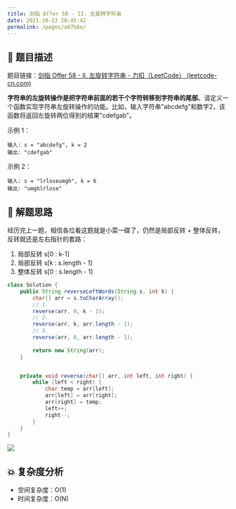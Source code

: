 ```yaml
---
title: 剑指 Offer 58 - II. 左旋转字符串
date: 2021-10-23 20:45:42
permalink: /pages/a97b8e/
---
```


## 📃 题目描述

题目链接：[剑指 Offer 58 - II. 左旋转字符串 - 力扣（LeetCode） (leetcode-cn.com)](https://leetcode-cn.com/problems/zuo-xuan-zhuan-zi-fu-chuan-lcof/)

**字符串的左旋转操作是把字符串前面的若干个字符转移到字符串的尾部**。请定义一个函数实现字符串左旋转操作的功能。比如，输入字符串"abcdefg"和数字2，该函数将返回左旋转两位得到的结果"cdefgab"。

示例 1：

```
输入: s = "abcdefg", k = 2
输出: "cdefgab"
```

示例 2：

```
输入: s = "lrloseumgh", k = 6
输出: "umghlrlose"
```

## 🔔 解题思路

经历完上一题，相信各位看这题就是小菜一碟了，仍然是局部反转 + 整体反转，反转就还是左右指针的套路：

1. 局部反转 s[0 : k-1]
2. 局部反转 s[k : s.length - 1]
3. 整体反转 s[0 : s.length - 1]


```java
class Solution {
    public String reverseLeftWords(String s, int k) {
        char[] arr = s.toCharArray();
        // 1.
        reverse(arr, 0, k - 1);
        // 2.
        reverse(arr, k, arr.length - 1);
        // 3.
        reverse(arr, 0, arr.length - 1);
        
        return new String(arr);
    }


    private void reverse(char[] arr, int left, int right) {
        while (left < right) {
            char temp = arr[left];
            arr[left] = arr[right];
            arr[right] = temp;
            left++;
            right--;
        }
    }
}
```

![](https://cs-wiki.oss-cn-shanghai.aliyuncs.com/img/20211023205102.png)

## 💥 复杂度分析

- 空间复杂度：O(1)
- 时间复杂度：O(N)

